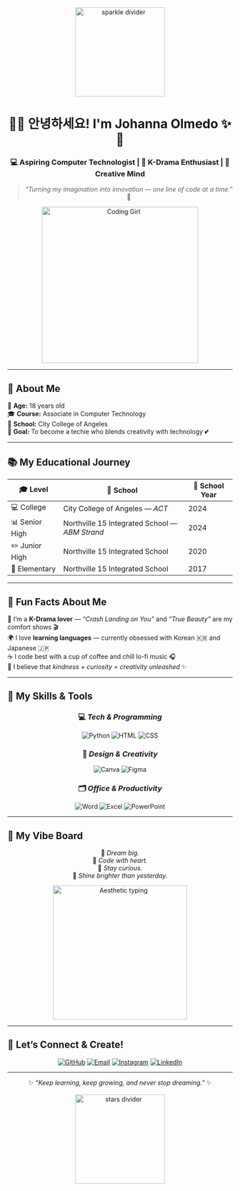 <!-- 🌸 Johanna Olmedo | The Dreamy Techie 🌸 -->

<div align="center">

<img src="https://media.giphy.com/media/xT1Ra4P4c0j8t0l3va/giphy.gif" width="200" alt="sparkle divider"/>

# 🌷✨ 안녕하세요! I'm Johanna Olmedo ✨🌷  
### 💻 Aspiring Computer Technologist | 🌸 K-Drama Enthusiast | 🎨 Creative Mind  

> *“Turning my imagination into innovation — one line of code at a time.”* 🌈  

<img src="https://media.giphy.com/media/Ll22OhMLAlVDb8UQWe/giphy.gif" width="350" alt="Coding Girl"/>

</div>

---

## 🌼 About Me  

🌸 **Age:** 18 years old  
🎓 **Course:** Associate in Computer Technology  
🏫 **School:** City College of Angeles  
🎀 **Goal:** To become a techie who blends creativity with technology 💕  

---

## 📚 My Educational Journey  

| 🎓 **Level** | 🏫 **School** | 📅 **School Year** |
|--------------|---------------|--------------------|
| 💻 College | City College of Angeles — *ACT* | 2024 |
| 📊 Senior High | Northville 15 Integrated School — *ABM Strand* | 2024 |
| ✏️ Junior High | Northville 15 Integrated School | 2020 |
| 📖 Elementary | Northville 15 Integrated School | 2017 |

---

## 🌸 Fun Facts About Me  

🌷 I’m a **K-Drama lover** — *“Crash Landing on You”* and *“True Beauty”* are my comfort shows 🎬  
🌍 I love **learning languages** — currently obsessed with Korean 🇰🇷 and Japanese 🇯🇵  
☕ I code best with a cup of coffee and chill lo-fi music 🎧  
💫 I believe that *kindness + curiosity = creativity unleashed* ✨  

---

## 🧠 My Skills & Tools  

<div align="center">

### 💻 *Tech & Programming*  
![Python](https://img.shields.io/badge/Python-FFD43B?style=for-the-badge&logo=python&logoColor=306998)
![HTML](https://img.shields.io/badge/HTML5-FF6B6B?style=for-the-badge&logo=html5&logoColor=white)
![CSS](https://img.shields.io/badge/CSS3-74B9FF?style=for-the-badge&logo=css3&logoColor=white)

### 🎨 *Design & Creativity*  
![Canva](https://img.shields.io/badge/Canva-FFB6C1?style=for-the-badge&logo=canva&logoColor=white)
![Figma](https://img.shields.io/badge/Figma-FC6DAB?style=for-the-badge&logo=figma&logoColor=white)

### 🗂️ *Office & Productivity*  
![Word](https://img.shields.io/badge/Word-8E44AD?style=for-the-badge&logo=microsoftword&logoColor=white)
![Excel](https://img.shields.io/badge/Excel-27AE60?style=for-the-badge&logo=microsoftexcel&logoColor=white)
![PowerPoint](https://img.shields.io/badge/PowerPoint-EF6C00?style=for-the-badge&logo=microsoftpowerpoint&logoColor=white)

</div>

---

## 💖 My Vibe Board  

<div align="center">

🩷 *Dream big.*  
💙 *Code with heart.*  
💜 *Stay curious.*  
💛 *Shine brighter than yesterday.*

<img src="https://media.giphy.com/media/v1.Y2lkPTc5MGI3NjExaTF1ZzVneDBhbGl0c2wwZjdvMGs4cDZra3dpZjRvbzE5YjRxenpjdiZlcD12MV9naWZzX3NlYXJjaCZjdD1n/WUlplcMpOCEmTGBtBW/giphy.gif" width="300" alt="Aesthetic typing"/>

</div>

---

## 🌈 Let’s Connect & Create!  

<div align="center">

[![GitHub](https://img.shields.io/badge/GitHub-FFD1DC?style=for-the-badge&logo=github&logoColor=black)](https://github.com/johanna-olmedo)
[![Email](https://img.shields.io/badge/Email-FFB6C1?style=for-the-badge&logo=gmail&logoColor=white)](mailto:johanna.olmedo@example.com)
[![Instagram](https://img.shields.io/badge/Instagram-FF8FAB?style=for-the-badge&logo=instagram&logoColor=white)](https://instagram.com/)
[![LinkedIn](https://img.shields.io/badge/LinkedIn-C5A3FF?style=for-the-badge&logo=linkedin&logoColor=white)](https://linkedin.com/)

</div>

---

<div align="center">

✨ *“Keep learning, keep growing, and never stop dreaming.”* ✨  
<br/>
<img src="https://media.giphy.com/media/3oEjI6SIIHBdRxXI40/giphy.gif" width="200" alt="stars divider"/>

</div>

